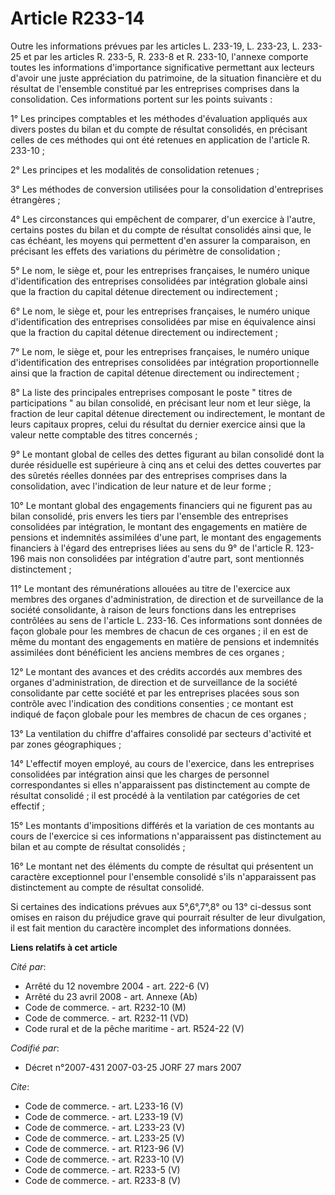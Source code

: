 # Article R233-14

Outre les informations prévues par les articles L. 233-19, 
L. 233-23, L. 233-25 et par les articles R. 233-5, R. 233-8 et R. 233-10, l'annexe comporte toutes les informations
d'importance significative permettant aux lecteurs d'avoir une juste appréciation du patrimoine, de la situation financière
et du résultat de l'ensemble constitué par les entreprises comprises dans la consolidation. Ces informations portent sur les
points suivants : 

1° Les principes comptables et les méthodes d'évaluation appliqués aux divers postes du bilan et du compte de résultat
consolidés, en précisant celles de ces méthodes qui ont été retenues en application de l'article R. 233-10 ; 

2° Les principes et les modalités de consolidation retenues ; 

3° Les méthodes de conversion utilisées pour la consolidation d'entreprises étrangères ; 

4° Les circonstances qui empêchent de comparer, d'un exercice à l'autre, certains postes du bilan et du compte de résultat
consolidés ainsi que, le cas échéant, les moyens qui permettent d'en assurer la comparaison, en précisant les effets des
variations du périmètre de consolidation ; 

5° Le nom, le siège et, pour les entreprises françaises, le numéro unique d'identification des entreprises consolidées par
intégration globale ainsi que la fraction du capital détenue directement ou indirectement ; 

6° Le nom, le siège et, pour les entreprises françaises, le numéro unique d'identification des entreprises consolidées par
mise en équivalence ainsi que la fraction du capital détenue directement ou indirectement ; 

7° Le nom, le siège et, pour les entreprises françaises, le numéro unique d'identification des entreprises consolidées par
intégration proportionnelle ainsi que la fraction de capital détenue directement ou indirectement ; 

8° La liste des principales entreprises composant le poste " titres de participations " au bilan consolidé, en précisant leur
nom et leur siège, la fraction de leur capital détenue directement ou indirectement, le montant de leurs capitaux propres,
celui du résultat du dernier exercice ainsi que la valeur nette comptable des titres concernés ; 

9° Le montant global de celles des dettes figurant au bilan consolidé dont la durée résiduelle est supérieure à cinq ans et
celui des dettes couvertes par des sûretés réelles données par des entreprises comprises dans la consolidation, avec
l'indication de leur nature et de leur forme ; 

10° Le montant global des engagements financiers qui ne figurent pas au bilan consolidé, pris envers les tiers par l'ensemble
des entreprises consolidées par intégration, le montant des engagements en matière de pensions et indemnités assimilées d'une
part, le montant des engagements financiers à l'égard des entreprises liées au sens du 9° de l'article R. 123-196 mais non
consolidées par intégration d'autre part, sont mentionnés distinctement ; 

11° Le montant des rémunérations allouées au titre de l'exercice aux membres des organes d'administration, de direction et de
surveillance de la société consolidante, à raison de leurs fonctions dans les entreprises contrôlées au sens de l'article L.
233-16. Ces informations sont données de façon globale pour les membres de chacun de ces organes ; il en est de même du
montant des engagements en matière de pensions et indemnités assimilées dont bénéficient les anciens membres de ces
organes ; 

12° Le montant des avances et des crédits accordés aux membres des organes d'administration, de direction et de surveillance
de la société consolidante par cette société et par les entreprises placées sous son contrôle avec l'indication des
conditions consenties ; ce montant est indiqué de façon globale pour les membres de chacun de ces organes ; 

13° La ventilation du chiffre d'affaires consolidé par secteurs d'activité et par zones géographiques ; 

14° L'effectif moyen employé, au cours de l'exercice, dans les entreprises consolidées par intégration ainsi que les charges
de personnel correspondantes si elles n'apparaissent pas distinctement au compte de résultat consolidé ; il est procédé à la
ventilation par catégories de cet effectif ; 

15° Les montants d'impositions différés et la variation de ces montants au cours de l'exercice si ces informations
n'apparaissent pas distinctement au bilan et au compte de résultat consolidés ; 

16° Le montant net des éléments du compte de résultat qui présentent un caractère exceptionnel pour l'ensemble consolidé
s'ils n'apparaissent pas distinctement au compte de résultat consolidé. 

Si certaines des indications prévues aux 5°,6°,7°,8° ou 13° ci-dessus sont omises en raison du préjudice grave qui pourrait
résulter de leur divulgation, il est fait mention du caractère incomplet des informations données.

**Liens relatifs à cet article**

_Cité par_:

  - Arrêté du 12 novembre 2004 - art. 222-6 (V)
  - Arrêté du 23 avril 2008 - art. Annexe (Ab)
  - Code de commerce. - art. R232-10 (M)
  - Code de commerce. - art. R232-11 (VD)
  - Code rural et de la pêche maritime - art. R524-22 (V)

_Codifié par_:

  - Décret n°2007-431 2007-03-25 JORF 27 mars 2007

_Cite_:

  - Code de commerce. - art. L233-16 (V)
  - Code de commerce. - art. L233-19 (V)
  - Code de commerce. - art. L233-23 (V)
  - Code de commerce. - art. L233-25 (V)
  - Code de commerce. - art. R123-96 (V)
  - Code de commerce. - art. R233-10 (V)
  - Code de commerce. - art. R233-5 (V)
  - Code de commerce. - art. R233-8 (V)
